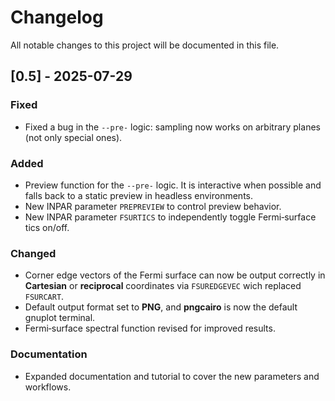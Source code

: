 # Changelog
All notable changes to this project will be documented in this file.

## [0.5] - 2025-07-29
### Fixed
- Fixed a bug in the `--pre-` logic: sampling now works on arbitrary planes (not only special ones).

### Added
- Preview function for the `--pre-` logic. It is interactive when possible and falls back to a static preview in headless environments.
- New INPAR parameter `PREPREVIEW` to control preview behavior.
- New INPAR parameter `FSURTICS` to independently toggle Fermi‑surface tics on/off.

### Changed
- Corner edge vectors of the Fermi surface can now be output correctly in **Cartesian** or **reciprocal** coordinates via `FSUREDGEVEC` wich replaced `FSURCART`.
- Default output format set to **PNG**, and **pngcairo** is now the default gnuplot terminal.
- Fermi‑surface spectral function revised for improved results.

### Documentation
- Expanded documentation and tutorial to cover the new parameters and workflows.

